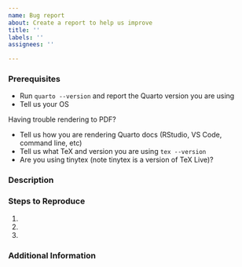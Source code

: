 ```yaml
---
name: Bug report
about: Create a report to help us improve
title: ''
labels: ''
assignees: ''

---
```


### Prerequisites

* Run `quarto --version` and report the Quarto version you are using
* Tell us your OS

Having trouble rendering to PDF?

* Tell us how you are rendering Quarto docs (RStudio, VS Code, command line, etc)
* Tell us what TeX and version you are using `tex --version`
* Are you using tinytex (note tinytex is a version of TeX Live)?

### Description

<!-- Description of the issue -->

### Steps to Reproduce

1. <!-- First Step -->
2. <!-- Second Step -->
3. <!-- and so on… -->


### Additional Information

<!-- Any additional information, configuration or data that might be necessary to reproduce the issue. -->
